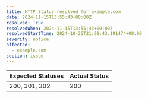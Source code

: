 ```yaml
---
title: HTTP Status resolved for example.com
date: 2024-11-15T13:55:43+00:00Z
resolved: True
resolvedWhen: 2024-11-15T13:55:43+00:00Z
resolvedStartTime: 2024-10-25T21:09:43.191474+00:00
severity: notice
affected:
  - example.com
section: issue
---
```


| Expected Statuses | Actual Status  |
|-------------------|----------------|
| 200, 301, 302 | 200 |
